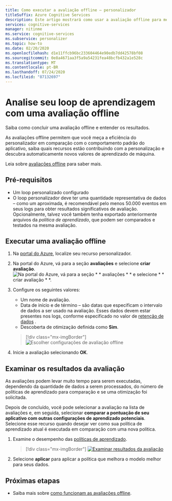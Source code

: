 ```yaml
---
title: Como executar a avaliação offline – personalizador
titleSuffix: Azure Cognitive Services
description: Este artigo mostrará como usar a avaliação offline para medir a eficácia de seu aplicativo e analisar seu loop de aprendizado.
services: cognitive-services
manager: nitinme
ms.service: cognitive-services
ms.subservice: personalizer
ms.topic: how-to
ms.date: 02/20/2020
ms.openlocfilehash: d1e11ffcb96bc233604464e90edb7dd42578bf08
ms.sourcegitcommit: 0e8a4671aa3f5a9a54231fea48bcfb432a1e528c
ms.translationtype: MT
ms.contentlocale: pt-BR
ms.lasthandoff: 07/24/2020
ms.locfileid: "87132697"
---
```

# <a name="analyze-your-learning-loop-with-an-offline-evaluation"></a>Analise seu loop de aprendizagem com uma avaliação offline

Saiba como concluir uma avaliação offline e entender os resultados.

As avaliações offline permitem que você meça a eficiência do personalizador em comparação com o comportamento padrão do aplicativo, saiba quais recursos estão contribuindo com a personalização e descubra automaticamente novos valores de aprendizado de máquina.

Leia sobre [avaliações offline](concepts-offline-evaluation.md) para saber mais.

## <a name="prerequisites"></a>Pré-requisitos

* Um loop personalizado configurado
* O loop personalizador deve ter uma quantidade representativa de dados – como um aproximada, é recomendável pelo menos 50.000 eventos em seus logs para obter resultados significativos de avaliação. Opcionalmente, talvez você também tenha exportado anteriormente arquivos da _política de aprendizado_, que podem ser comparados e testados na mesma avaliação.

## <a name="run-an-offline-evaluation"></a>Executar uma avaliação offline

1. Na [portal do Azure](https://azure.microsoft.com/free/), localize seu recurso personalizador.
1. Na portal do Azure, vá para a seção **avaliações** e selecione **criar avaliação**.
    ![Na portal do Azure, vá para a seção * * avaliações * * e selecione * * criar avaliação * *.](./media/offline-evaluation/create-new-offline-evaluation.png)
1. Configure os seguintes valores:

    * Um nome de avaliação.
    * Data de início e de término – são datas que especificam o intervalo de dados a ser usado na avaliação. Esses dados devem estar presentes nos logs, conforme especificado no valor de [retenção de dados](how-to-settings.md) .
    * Descoberta de otimização definida como **Sim**.

    > [!div class="mx-imgBorder"]
    > ![Escolher configurações de avaliação offline](./media/offline-evaluation/create-an-evaluation-form.png)

1. Inicie a avaliação selecionando **OK**.

## <a name="review-the-evaluation-results"></a>Examinar os resultados da avaliação

As avaliações podem levar muito tempo para serem executadas, dependendo da quantidade de dados a serem processados, do número de políticas de aprendizado para comparação e se uma otimização foi solicitada.

Depois de concluído, você pode selecionar a avaliação na lista de avaliações e, em seguida, selecionar **comparar a pontuação de seu aplicativo com outras configurações de aprendizado potenciais**. Selecione esse recurso quando desejar ver como sua política de aprendizado atual é executada em comparação com uma nova política.

1. Examine o desempenho das [políticas de aprendizado](concepts-offline-evaluation.md#discovering-the-optimized-learning-policy).

    > [!div class="mx-imgBorder"]
    > [![Examinar resultados da avaliação](./media/offline-evaluation/evaluation-results.png)](./media/offline-evaluation/evaluation-results.png#lightbox)

1. Selecione **aplicar** para aplicar a política que melhora o modelo melhor para seus dados.

## <a name="next-steps"></a>Próximas etapas

* Saiba mais sobre [como funcionam as avaliações offline](concepts-offline-evaluation.md).
